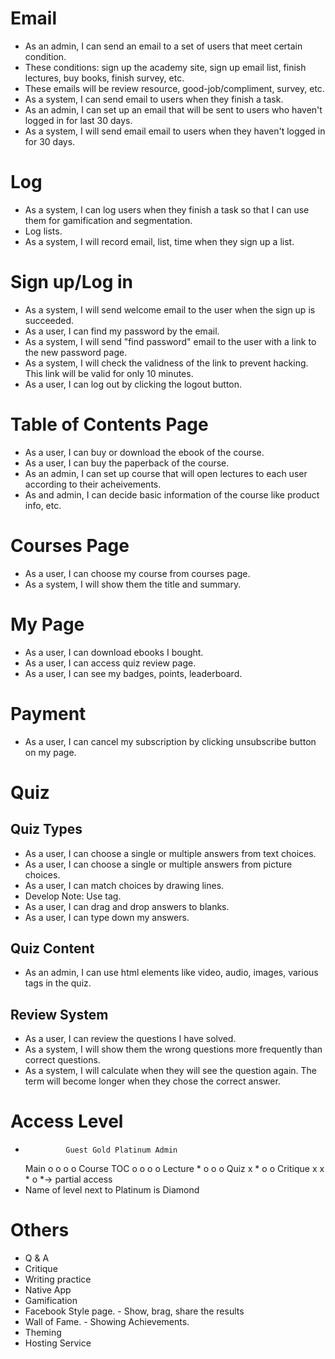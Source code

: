 # Email
* As an admin, I can send an email to a set of users that meet certain condition. 
 * These conditions: sign up the academy site, sign up email list, finish lectures, buy books, finish survey, etc. 
 * These emails will be review resource, good-job/compliment, survey, etc.
 * As a system, I can send email to users when they finish a task. 
* As an admin, I can set up an email that will be sent to users who haven't logged in for last 30 days. 
 * As a system, I will send email email to users when they haven't logged in for 30 days. 

# Log
* As a system, I can log users when they finish a task so that I can use them for gamification and segmentation. 
* Log lists. 
 * As a system, I will record email, list, time when they sign up a list. 

# Sign up/Log in
* As a system, I will send welcome email to the user when the sign up is succeeded. 
* As a user, I can find my password by the email.
 * As a system, I will send "find password" email to the user with a link to the new password page. 
  * As a system, I will check the validness of the link to prevent hacking. This link will be valid for only 10 minutes. 
* As a user, I can log out by clicking the logout button. 

# Table of Contents Page
* As a user, I can buy or download the ebook of the course.
* As a user, I can buy the paperback of the course. 
* As an admin, I can set up course that will open lectures to each user according to their acheivements. 
* As and admin, I can decide basic information of the course like product info, etc. 

# Courses Page
* As a user, I can choose my course from courses page. 
 * As a system, I will show them the title and summary. 

# My Page
* As a user, I can download ebooks I bought. 
* As a user, I can access quiz review page. 
* As a user, I can see my badges, points, leaderboard. 

# Payment
* As a user, I can cancel my subscription by clicking unsubscribe button on my page. 

# Quiz
## Quiz Types
* As a user, I can choose a single or multiple answers from text choices. 
* As a user, I can choose a single or multiple answers from picture choices. 
* As a user, I can match choices by drawing lines. 
 * Develop Note: Use <canvas> tag.
* As a user, I can drag and drop answers to blanks. 
* As a user, I can type down my answers.

## Quiz Content
* As an admin, I can use html elements like video, audio, images, various tags in the quiz. 

## Review System
* As a user, I can review the questions I have solved. 
 * As a system, I will show them the wrong questions more frequently than correct questions. 
 * As a system, I will calculate when they will see the question again. The term will become longer when they chose the correct answer. 

# Access Level
*              Guest Gold Platinum Admin
  Main           o    o      o       o
  Course TOC     o    o      o       o
  Lecture        *    o      o       o
  Quiz           x    *      o       o
  Critique       x    x      *       o
  *-> partial access
* Name of level next to Platinum is Diamond

# Others
* Q & A
* Critique
* Writing practice
* Native App
* Gamification
* Facebook Style page. - Show, brag, share the results
* Wall of Fame. - Showing Achievements. 
* Theming
* Hosting Service